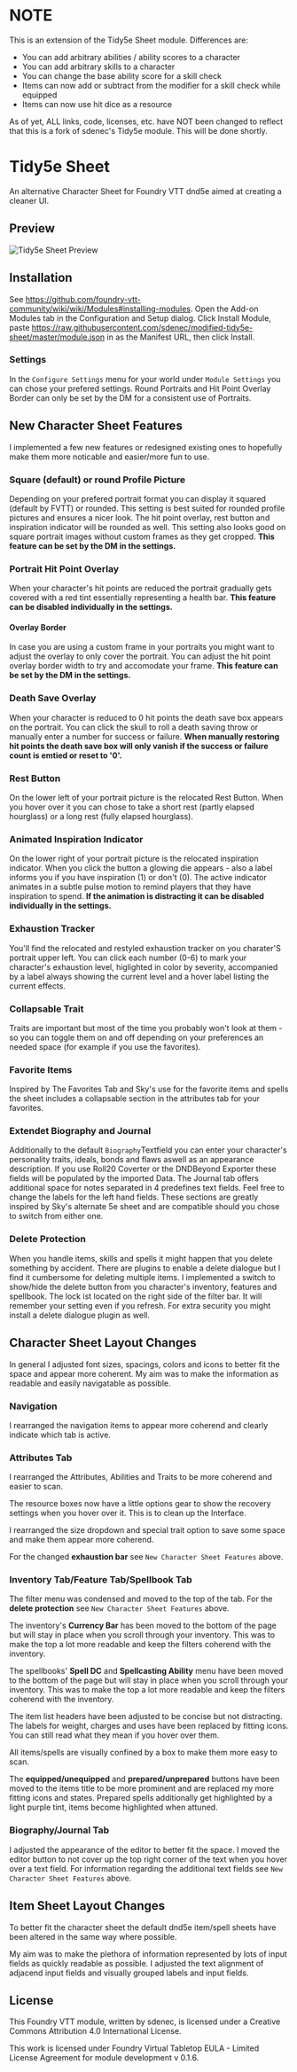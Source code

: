 # NOTE
This is an extension of the Tidy5e Sheet module. Differences are:
* You can add arbitrary abilities / ability scores to a character
* You can add arbitrary skills to a character
* You can change the base ability score for a skill check
* Items can now add or subtract from the modifier for a skill check while equipped
* Items can now use hit dice as a resource

As of yet, ALL links, code, licenses, etc. have NOT been changed to reflect that this is a fork of sdenec's Tidy5e module. This will be done shortly.

# Tidy5e Sheet
An alternative Character Sheet for Foundry VTT dnd5e aimed at creating a cleaner UI.

## Preview
![Tidy5e Sheet Preview](/preview/modified-tidy5e_0-1-5_preview.gif)

## Installation
See https://github.com/foundry-vtt-community/wiki/wiki/Modules#installing-modules. Open the Add-on Modules tab in the Configuration and Setup dialog. Click Install Module, paste https://raw.githubusercontent.com/sdenec/modified-tidy5e-sheet/master/module.json in as the Manifest URL, then click Install.

### Settings
In the `Configure Settings` menu for your world under `Module Settings` you can chose your prefered settings. Round Portraits and Hit Point Overlay Border can only be set by the DM for a consistent use of Portraits.

## New Character Sheet Features

I implemented a few new features or redesigned existing ones to hopefully make them more noticable and easier/more fun to use.

### Square (default) or round Profile Picture
Depending on your prefered portrait format you can display it squared (default by FVTT) or rounded. This setting is best suited for rounded profile pictures and ensures a nicer look. The hit point overlay, rest button and inspiration indicator will be rounded as well. This setting also looks good on square portrait images without custom frames as they get cropped. **This feature can be set by the DM in the settings.**

### Portrait Hit Point Overlay
When your character's hit points are reduced the portrait gradually gets covered with a red tint essentially representing a health bar.
**This feature can be disabled individually in the settings.**

#### Overlay Border
In case you are using a custom frame in your portraits you might want to adjust the overlay to only cover the portrait. You can adjust the hit point overlay border width to try and accomodate your frame.
 **This feature can be set by the DM in the settings.**

### Death Save Overlay
When your character is reduced to 0 hit points the death save box appears on the portrait. You can click the skull to roll a death saving throw or manually enter a number for success or failure.
**When manually restoring hit points the death save box will only vanish if the success or failure count is emtied or reset to '0'.**

### Rest Button
On the lower left of your portrait picture is the relocated Rest Button. When you hover over it you can chose to take a short rest (partly elapsed hourglass) or a long rest (fully elapsed hourglass).

### Animated Inspiration Indicator
On the lower right of your portrait picture is the relocated inspiration indicator. When you click the button a glowing die appears - also a label informs you if you have inspiration (1) or don't (0). The active indicator animates in a subtle pulse motion to remind players that they have inspiration to spend.
**If the animation is distracting it can be disabled individually in the settings.**

### Exhaustion Tracker
You'll find the relocated and restyled exhaustion tracker on you charater'S portrait upper left. You can click each number (0-6) to mark your character's exhaustion level, higlighted in color by severity, accompanied by a label always showing the current level and a hover label listing the current effects.

### Collapsable Trait
Traits are important but most of the time you probably won't look at them - so you can toggle them on and off depending on your preferences an needed space (for example if you use the favorites).

### Favorite Items
Inspired by The Favorites Tab and Sky's use for the favorite items and spells the sheet includes a collapsable section in the attributes tab for your favorites.

### Extendet Biography and Journal
Additionally to the default `Biography`Textfield you can enter your character's personality traits, ideals, bonds and flaws aswell as an appearance description. If you use Roll20 Coverter or the DNDBeyond Exporter these fields will be populated by the imported Data. The Journal tab offers additional space for notes separated in 4 predefines text fields. Feel free to change the labels for the left hand fields. These sections are greatly inspired by Sky's alternate 5e sheet and are compatible should you chose to switch from either one.

### Delete Protection
When you handle items, skills and spells it might happen that you delete something by accident. There are plugins to enable a delete dialogue but I find it cumbersome for deleting multiple items. I implemented a switch to show/hide the delete button from you character's inventory, features and spellbook. The lock ist located on the right side of the filter bar. It will remember your setting even if you refresh. For extra security you might install a delete dialogue plugin as well.

## Character Sheet Layout Changes
In general I adjusted font sizes, spacings, colors and icons to better fit the space and appear more coherent. My aim was to make the information as readable and easily navigatable as possible.

### Navigation
I rearranged the navigation items to appear more coherend and clearly indicate which tab is active.

### Attributes Tab
I rearranged the Attributes, Abilities and Traits to be more coherend and easier to scan.

The resource boxes now have a little options gear to show the recovery settings when you hover over it. This is to clean up the Interface.

I rearranged the size dropdown and special trait option to save some space and make them appear more coherend.

For the changed **exhaustion bar** see `New Character Sheet Features` above.

### Inventory Tab/Feature Tab/Spellbook Tab
The filter menu was condensed and moved to the top of the tab. For the **delete protection** see `New Character Sheet Features` above.

The inventory's **Currency Bar** has been moved to the bottom of the page but will stay in place when you scroll through your inventory. This was to make the top a lot more readable and keep the filters coherend with the inventory.

The spellbooks' **Spell DC** and **Spellcasting Ability** menu have been moved to the bottom of the page but will stay in place when you scroll through your inventory. This was to make the top a lot more readable and keep the filters coherend with the inventory.

The item list headers have been adjusted to be concise but not distracting. The labels for weight, charges and uses have been replaced by fitting icons. You can still read what they mean if you hover over them.

All items/spells are visually confined by a box to make them more easy to scan.

The **equipped/unequipped** and **prepared/unprepared** buttons have been moved to the items title to be more prominent and are replaced my more fitting icons and states. Prepared spells additionally get highlighted by a light purple tint, items become highlighted when attuned.

### Biography/Journal Tab
I adjusted the appearance of the editor to better fit the space. I moved the editor button to not cover up the top right corner of the text when you hover over a text field. For information regarding the additional text fields see `New Character Sheet Features` above.

## Item Sheet Layout Changes
To better fit the character sheet the default dnd5e item/spell sheets have been altered in the same way where possible.

My aim was to make the plethora of information represented by lots of input fields as quickly readable as possible. I adjusted the text alignment of adjacend input fields and visually grouped labels and input fields.

## License
This Foundry VTT module, written by sdenec, is licensed under a Creative Commons Attribution 4.0 International License.

This work is licensed under Foundry Virtual Tabletop EULA - Limited License Agreement for module development v 0.1.6.
